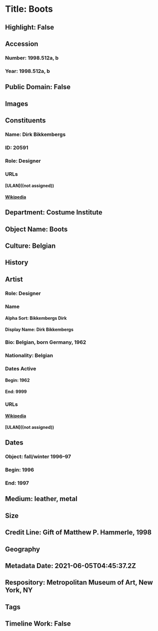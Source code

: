 # Title: Boots
## Highlight: False
## Accession
### Number: 1998.512a, b
### Year: 1998.512a, b
## Public Domain: False
## Images
## Constituents
### Name: Dirk Bikkembergs
### ID: 20591
### Role: Designer
### URLs
#### [ULAN]((not assigned))
#### [Wikipedia](https://www.wikidata.org/wiki/Q766965)
## Department: Costume Institute
## Object Name: Boots
## Culture: Belgian
## History
## Artist
### Role: Designer
### Name
#### Alpha Sort: Bikkembergs Dirk
#### Display Name: Dirk Bikkembergs
### Bio: Belgian, born Germany, 1962
### Nationality: Belgian
### Dates Active
#### Begin: 1962
#### End: 9999
### URLs
#### [Wikipedia](https://www.wikidata.org/wiki/Q766965)
#### [ULAN]((not assigned))
## Dates
### Object: fall/winter 1996–97
### Begin: 1996
### End: 1997
## Medium: leather, metal
## Size
## Credit Line: Gift of Matthew P. Hammerle, 1998
## Geography
## Metadata Date: 2021-06-05T04:45:37.2Z
## Respository: Metropolitan Museum of Art, New York, NY
## Tags
## Timeline Work: False